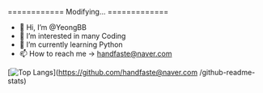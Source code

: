 ============  Modifying...  =============


- 👋 Hi, I’m @YeongBB
- 👀 I’m interested in many Coding
- 🌱 I’m currently learning Python
- 📫 How to reach me  ->  handfaste@naver.com 

<!---
YeongBB/YeongBB is a ✨ special ✨ repository because its `README.md` (this file) appears on your GitHub profile.
You can click the Preview link to take a look at your changes.
--->

[![Top Langs](https://github-readme-stats.vercel.app/api/top-langs/?username=handfast)](https://github.com/handfaste@naver.com /github-readme-stats)

